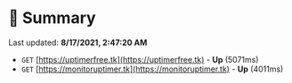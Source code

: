 # 📖 Summary
Last updated: **8/17/2021, 2:47:20 AM**

- `GET` [https://uptimerfree.tk](https://uptimerfree.tk) - **Up** (5071ms)
- `GET` [https://monitoruptimer.tk](https://monitoruptimer.tk) - **Up** (4011ms)
